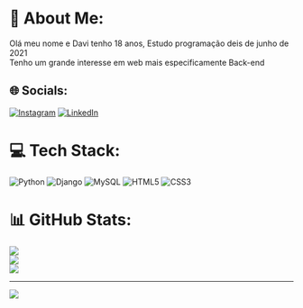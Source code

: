 # 💫 About Me:
Olá meu nome e Davi tenho 18 anos, Estudo programação deis de junho de 2021<br>Tenho um grande interesse em web mais especificamente Back-end 


## 🌐 Socials:
[![Instagram](https://img.shields.io/badge/Instagram-%23E4405F.svg?logo=Instagram&logoColor=white)](https://www.instagram.com/davi.aredess/) [![LinkedIn](https://img.shields.io/badge/LinkedIn-%230077B5.svg?logo=linkedin&logoColor=white)](https://www.linkedin.com/in/davi-ar%C3%AAdes-14818a218) 

# 💻 Tech Stack:
![Python](https://img.shields.io/badge/python-3670A0?style=for-the-badge&logo=python&logoColor=ffdd54) ![Django](https://img.shields.io/badge/django-%23092E20.svg?style=for-the-badge&logo=django&logoColor=white) ![MySQL](https://img.shields.io/badge/mysql-%2300f.svg?style=for-the-badge&logo=mysql&logoColor=white) ![HTML5](https://img.shields.io/badge/html5-%23E34F26.svg?style=for-the-badge&logo=html5&logoColor=white) ![CSS3](https://img.shields.io/badge/css3-%231572B6.svg?style=for-the-badge&logo=css3&logoColor=white)
# 📊 GitHub Stats:
![](https://github-readme-stats.vercel.app/api?username=daviaredes&theme=dark&hide_border=true&include_all_commits=false&count_private=false)<br/>
![](https://github-readme-streak-stats.herokuapp.com/?user=daviaredes&theme=dark&hide_border=true)<br/>
![](https://github-readme-stats.vercel.app/api/top-langs/?username=daviaredes&theme=dark&hide_border=true&include_all_commits=false&count_private=false&layout=compact)

---
[![](https://visitcount.itsvg.in/api?id=daviaredes&icon=2&color=12)](https://visitcount.itsvg.in)

<!-- Proudly created with GPRM ( https://gprm.itsvg.in ) -->
